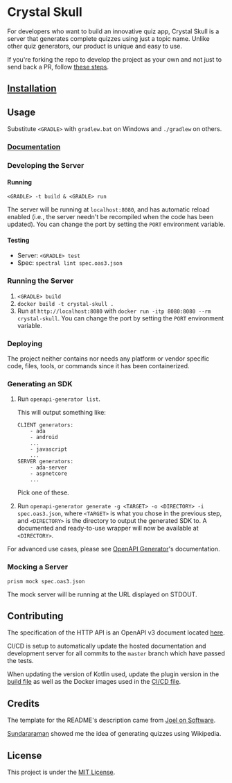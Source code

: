 # Crystal Skull

For developers who want to build an innovative quiz app, Crystal Skull is a server that generates complete quizzes using just a topic name. Unlike other quiz generators, our product is unique and easy to use.

If you're forking the repo to develop the project as your own and not just to send back a PR, follow [these steps](docs/fork.md).

## [Installation](docs/installation.md)
    
## Usage

Substitute `<GRADLE>` with `gradlew.bat` on Windows and `./gradlew` on others.

### [Documentation](https://neelkamath.gitlab.io/crystal-skull/)

### Developing the Server

#### Running

`<GRADLE> -t build & <GRADLE> run`

The server will be running at `localhost:8080`, and has automatic reload enabled (i.e., the server needn't be recompiled when the code has been updated). You can change the port by setting the `PORT` environment variable.

#### Testing

- Server: `<GRADLE> test`
- Spec: `spectral lint spec.oas3.json`

### Running the Server

1. `<GRADLE> build`
1. `docker build -t crystal-skull .`
1. Run at `http://localhost:8080` with `docker run -itp 8080:8080 --rm crystal-skull`. You can change the port by setting the `PORT` environment variable.

### Deploying

The project neither contains nor needs any platform or vendor specific code, files, tools, or commands since it has been containerized.

### Generating an SDK

1. Run `openapi-generator list`.

    This will output something like:
    ```
    CLIENT generators:
        - ada
        - android
        ...
        - javascript
        ...
    SERVER generators:
        - ada-server
        - aspnetcore
        ...
    ```
   Pick one of these.
1. Run `openapi-generator generate -g <TARGET> -o <DIRECTORY> -i spec.oas3.json`, where `<TARGET>` is what you chose in the previous step, and `<DIRECTORY>` is the directory to output the generated SDK to. A documented and ready-to-use wrapper will now be available at `<DIRECTORY>`.

For advanced use cases, please see [OpenAPI Generator](https://openapi-generator.tech/)'s documentation.

### Mocking a Server

`prism mock spec.oas3.json`

The mock server will be running at the URL displayed on STDOUT.

## Contributing

The specification of the HTTP API is an OpenAPI v3 document located [here](spec.oas3.json).

CI/CD is setup to automatically update the hosted documentation and development server for all commits to the `master` branch which have passed the tests.

When updating the version of Kotlin used, update the plugin version in the [build file](build.gradle.kts) as well as the Docker images used in the [CI/CD file](.gitlab-ci.yml).

## Credits

The template for the README's description came from [Joel on Software](https://www.joelonsoftware.com/2002/05/09/product-vision/).

[Sundararaman](https://github.com/vsundar17697) showed me the idea of generating quizzes using Wikipedia.

## License

This project is under the [MIT License](LICENSE).